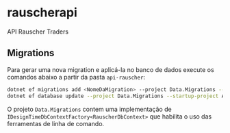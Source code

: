 # rauscherapi
API Rauscher Traders

## Migrations

Para gerar uma nova migration e aplicá-la no banco de dados execute os comandos abaixo a partir da pasta `api-rauscher`:

```bash
dotnet ef migrations add <NomeDaMigration> --project Data.Migrations --startup-project Api
dotnet ef database update --project Data.Migrations --startup-project Api
```

O projeto `Data.Migrations` contem uma implementação de `IDesignTimeDbContextFactory<RauscherDbContext>` que habilita o uso das ferramentas de linha de comando.
